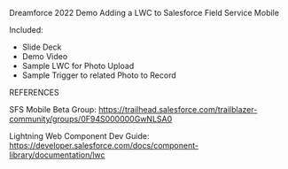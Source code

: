 Dreamforce 2022 Demo
Adding a LWC to Salesforce Field Service Mobile

Included:
- Slide Deck
- Demo Video
- Sample LWC for Photo Upload
- Sample Trigger to related Photo to Record

REFERENCES 

SFS Mobile Beta Group:
https://trailhead.salesforce.com/trailblazer-community/groups/0F94S000000GwNLSA0

Lightning Web Component Dev Guide:
https://developer.salesforce.com/docs/component-library/documentation/lwc
